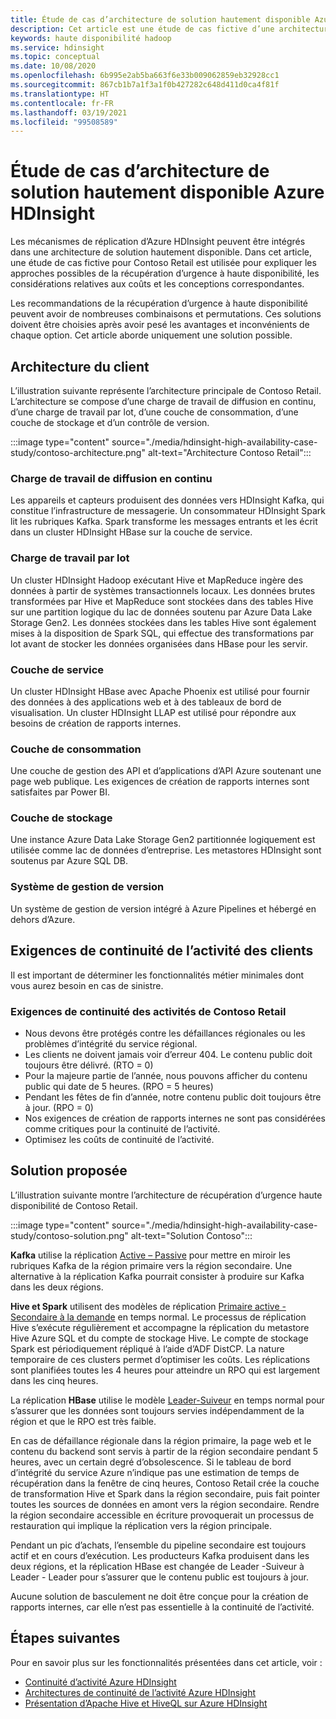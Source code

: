```yaml
---
title: Étude de cas d’architecture de solution hautement disponible Azure HDInsight
description: Cet article est une étude de cas fictive d’une architecture de solution à haute disponibilité Azure HDInsight possible.
keywords: haute disponibilité hadoop
ms.service: hdinsight
ms.topic: conceptual
ms.date: 10/08/2020
ms.openlocfilehash: 6b995e2ab5ba663f6e33b009062859eb32928cc1
ms.sourcegitcommit: 867cb1b7a1f3a1f0b427282c648d411d0ca4f81f
ms.translationtype: HT
ms.contentlocale: fr-FR
ms.lasthandoff: 03/19/2021
ms.locfileid: "99508589"
---
```

# <a name="azure-hdinsight-highly-available-solution-architecture-case-study"></a>Étude de cas d’architecture de solution hautement disponible Azure HDInsight

Les mécanismes de réplication d’Azure HDInsight peuvent être intégrés dans une architecture de solution hautement disponible. Dans cet article, une étude de cas fictive pour Contoso Retail est utilisée pour expliquer les approches possibles de la récupération d’urgence à haute disponibilité, les considérations relatives aux coûts et les conceptions correspondantes.

Les recommandations de la récupération d’urgence à haute disponibilité peuvent avoir de nombreuses combinaisons et permutations. Ces solutions doivent être choisies après avoir pesé les avantages et inconvénients de chaque option. Cet article aborde uniquement une solution possible.

## <a name="customer-architecture"></a>Architecture du client

L’illustration suivante représente l’architecture principale de Contoso Retail. L’architecture se compose d’une charge de travail de diffusion en continu, d’une charge de travail par lot, d’une couche de consommation, d’une couche de stockage et d’un contrôle de version.

:::image type="content" source="./media/hdinsight-high-availability-case-study/contoso-architecture.png" alt-text="Architecture Contoso Retail":::

### <a name="streaming-workload"></a>Charge de travail de diffusion en continu

Les appareils et capteurs produisent des données vers HDInsight Kafka, qui constitue l’infrastructure de messagerie. Un consommateur HDInsight Spark lit les rubriques Kafka. Spark transforme les messages entrants et les écrit dans un cluster HDInsight HBase sur la couche de service.

### <a name="batch-workload"></a>Charge de travail par lot

Un cluster HDInsight Hadoop exécutant Hive et MapReduce ingère des données à partir de systèmes transactionnels locaux. Les données brutes transformées par Hive et MapReduce sont stockées dans des tables Hive sur une partition logique du lac de données soutenu par Azure Data Lake Storage Gen2. Les données stockées dans les tables Hive sont également mises à la disposition de Spark SQL, qui effectue des transformations par lot avant de stocker les données organisées dans HBase pour les servir.

### <a name="serving-layer"></a>Couche de service

Un cluster HDInsight HBase avec Apache Phoenix est utilisé pour fournir des données à des applications web et à des tableaux de bord de visualisation. Un cluster HDInsight LLAP est utilisé pour répondre aux besoins de création de rapports internes.

### <a name="consumption-layer"></a>Couche de consommation

Une couche de gestion des API et d’applications d’API Azure soutenant une page web publique. Les exigences de création de rapports internes sont satisfaites par Power BI.

### <a name="storage-layer"></a>Couche de stockage

Une instance Azure Data Lake Storage Gen2 partitionnée logiquement est utilisée comme lac de données d’entreprise. Les metastores HDInsight sont soutenus par Azure SQL DB.

### <a name="version-control-system"></a>Système de gestion de version

Un système de gestion de version intégré à Azure Pipelines et hébergé en dehors d’Azure.

## <a name="customer-business-continuity-requirements"></a>Exigences de continuité de l’activité des clients

Il est important de déterminer les fonctionnalités métier minimales dont vous aurez besoin en cas de sinistre.

### <a name="contoso-retails-business-continuity-requirements"></a>Exigences de continuité des activités de Contoso Retail

* Nous devons être protégés contre les défaillances régionales ou les problèmes d’intégrité du service régional.
* Les clients ne doivent jamais voir d’erreur 404. Le contenu public doit toujours être délivré. (RTO = 0)  
* Pour la majeure partie de l’année, nous pouvons afficher du contenu public qui date de 5 heures. (RPO = 5 heures)
* Pendant les fêtes de fin d’année, notre contenu public doit toujours être à jour. (RPO = 0)
* Nos exigences de création de rapports internes ne sont pas considérées comme critiques pour la continuité de l’activité.
* Optimisez les coûts de continuité de l’activité.

## <a name="proposed-solution"></a>Solution proposée

L’illustration suivante montre l’architecture de récupération d’urgence haute disponibilité de Contoso Retail.

:::image type="content" source="./media/hdinsight-high-availability-case-study/contoso-solution.png" alt-text="Solution Contoso":::

**Kafka** utilise la réplication [Active – Passive](hdinsight-business-continuity-architecture.md#apache-kafka) pour mettre en miroir les rubriques Kafka de la région primaire vers la région secondaire. Une alternative à la réplication Kafka pourrait consister à produire sur Kafka dans les deux régions.

**Hive et Spark** utilisent des modèles de réplication [Primaire active - Secondaire à la demande](hdinsight-business-continuity-architecture.md#apache-spark) en temps normal. Le processus de réplication Hive s’exécute régulièrement et accompagne la réplication du metastore Hive Azure SQL et du compte de stockage Hive. Le compte de stockage Spark est périodiquement répliqué à l’aide d’ADF DistCP. La nature temporaire de ces clusters permet d’optimiser les coûts. Les réplications sont planifiées toutes les 4 heures pour atteindre un RPO qui est largement dans les cinq heures.

La réplication **HBase** utilise le modèle [Leader-Suiveur](hdinsight-business-continuity-architecture.md#apache-hbase) en temps normal pour s’assurer que les données sont toujours servies indépendamment de la région et que le RPO est très faible.

En cas de défaillance régionale dans la région primaire, la page web et le contenu du backend sont servis à partir de la région secondaire pendant 5 heures, avec un certain degré d’obsolescence. Si le tableau de bord d’intégrité du service Azure n’indique pas une estimation de temps de récupération dans la fenêtre de cinq heures, Contoso Retail crée la couche de transformation Hive et Spark dans la région secondaire, puis fait pointer toutes les sources de données en amont vers la région secondaire. Rendre la région secondaire accessible en écriture provoquerait un processus de restauration qui implique la réplication vers la région principale.

Pendant un pic d’achats, l’ensemble du pipeline secondaire est toujours actif et en cours d’exécution. Les producteurs Kafka produisent dans les deux régions, et la réplication HBase est changée de Leader -Suiveur à Leader - Leader pour s’assurer que le contenu public est toujours à jour.

Aucune solution de basculement ne doit être conçue pour la création de rapports internes, car elle n’est pas essentielle à la continuité de l’activité.

## <a name="next-steps"></a>Étapes suivantes

Pour en savoir plus sur les fonctionnalités présentées dans cet article, voir :

* [Continuité d’activité Azure HDInsight](./hdinsight-business-continuity.md)
* [Architectures de continuité de l’activité Azure HDInsight](./hdinsight-business-continuity-architecture.md)
* [Présentation d’Apache Hive et HiveQL sur Azure HDInsight](./hadoop/hdinsight-use-hive.md)
